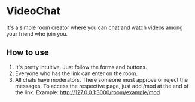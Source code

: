 # VideoChat

It's a simple room creator where you can chat and watch videos among your friend who join you.

## How to use
1. It's pretty intuitive. Just follow the forms and buttons.
2. Everyone who has the link can enter on the room.
3. All chats have moderators. There someone must approve or reject the messages. To access the respective page, just add /mod at the end of the link.
Example: http://127.0.0.1:3000/room/example/mod
